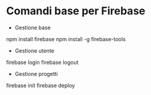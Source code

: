 # Comandi base per Firebase

- Gestione base

npm install firebase
npm install -g firebase-tools


- Gestione utente

firebase login
firebase logout


- Gestione progetti

firebase init 
firebase deploy